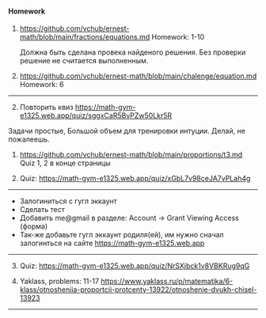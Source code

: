 #### Homework

1. https://github.com/vchub/ernest-math/blob/main/fractions/equations.md
   Homework: 1-10

   Должна быть сделана провека найденого решения. Без проверки решение не считается
   выполненным.

2. https://github.com/vchub/ernest-math/blob/main/chalenge/equation.md
   Homework: 6

---

2. Повторить квиз
   https://math-gym-e1325.web.app/quiz/sggxCaR5BvPZw50Lkr5R

Задачи простые, Большой объем для тренировки интуции. Делай, не пожалеешь.

1. <https://github.com/vchub/ernest-math/blob/main/proportions/t3.md>
   Quiz 1, 2 в конце страницы

1. Quiz: https://math-gym-e1325.web.app/quiz/xGbL7v98ceJA7vPLah4g

---

- Залогиниться с гугл эккаунт
- Сделать тест
- Добавить me@gmail в разделе:
  Account -> Grant Viewing Access (форма)
- Так-же добавьте гугл эккаунт родиля(ей), им нужно сначал залогинться на сайте
  https://math-gym-e1325.web.app

---

3. Quiz: https://math-gym-e1325.web.app/quiz/NrSXjbck1v8VBKRug9qG

4. Yaklass, problems: 11-17
   <https://www.yaklass.ru/p/matematika/6-klass/otnosheniia-proportcii-protcenty-13922/otnoshenie-dvukh-chisel-13923>

---
